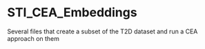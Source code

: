 # STI_CEA_Embeddings
Several files that create a subset of the T2D dataset and run a CEA approach on them
